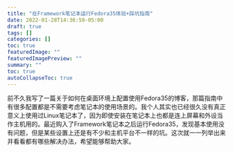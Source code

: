```yaml
---
title: "在Framework笔记本运行Fedora35体验+踩坑指南"
date: 2022-01-28T14:36:59-05:00
draft: true
tags: []
categories: []
toc: true
featuredImage: ""
featuredImagePreview: ""
summary: ""
toc: true
autoCollapseToc: true
---
```


前不久我写了一篇关于如何在桌面环境上配置使用Fedora35的博客，那篇指南中有很多配置都是不需要考虑笔记本的使用场景的。我个人其实也已经很久没有真正意义上使用过Linux笔记本了，因为即使安装在笔记本上也都是连上屏幕和外设当作主机用的。最近购入了Framework笔记本之后运行Fedora35，发现基本使用没有问题，但是某些设置上还是有不少和主机平台不一样的坑。这次就一一列举出来并看看都有哪些解决办法，希望能够帮助大家。